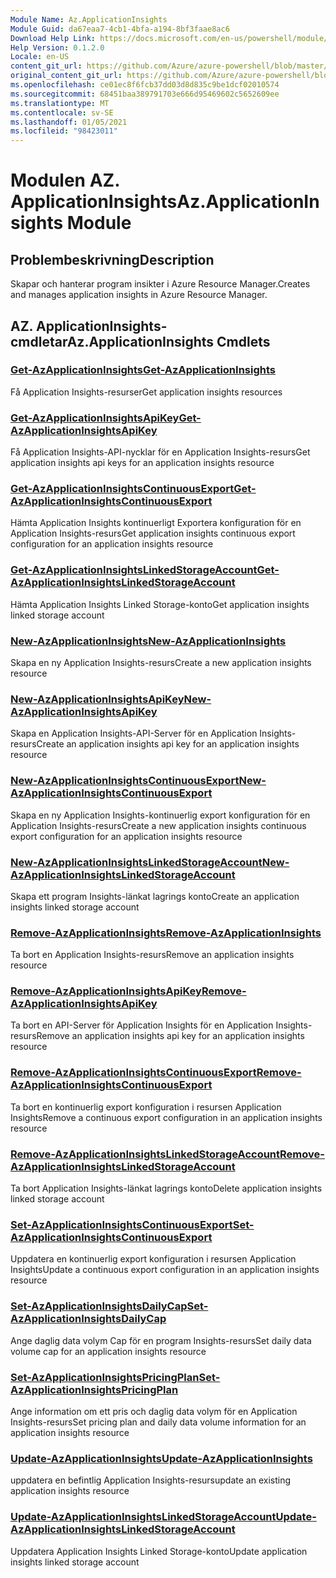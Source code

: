 ```yaml
---
Module Name: Az.ApplicationInsights
Module Guid: da67eaa7-4cb1-4bfa-a194-8bf3faae8ac6
Download Help Link: https://docs.microsoft.com/en-us/powershell/module/az.applicationinsights
Help Version: 0.1.2.0
Locale: en-US
content_git_url: https://github.com/Azure/azure-powershell/blob/master/src/ApplicationInsights/ApplicationInsights/help/Az.ApplicationInsights.md
original_content_git_url: https://github.com/Azure/azure-powershell/blob/master/src/ApplicationInsights/ApplicationInsights/help/Az.ApplicationInsights.md
ms.openlocfilehash: ce01ec8f6fcb37dd03d8d835c9be1dcf02010574
ms.sourcegitcommit: 68451baa389791703e666d95469602c5652609ee
ms.translationtype: MT
ms.contentlocale: sv-SE
ms.lasthandoff: 01/05/2021
ms.locfileid: "98423011"
---
```

# <span data-ttu-id="bc900-101">Modulen AZ. ApplicationInsights</span><span class="sxs-lookup"><span data-stu-id="bc900-101">Az.ApplicationInsights Module</span></span>
## <span data-ttu-id="bc900-102">Problembeskrivning</span><span class="sxs-lookup"><span data-stu-id="bc900-102">Description</span></span>
<span data-ttu-id="bc900-103">Skapar och hanterar program insikter i Azure Resource Manager.</span><span class="sxs-lookup"><span data-stu-id="bc900-103">Creates and manages application insights in Azure Resource Manager.</span></span>

## <span data-ttu-id="bc900-104">AZ. ApplicationInsights-cmdletar</span><span class="sxs-lookup"><span data-stu-id="bc900-104">Az.ApplicationInsights Cmdlets</span></span>
### [<span data-ttu-id="bc900-105">Get-AzApplicationInsights</span><span class="sxs-lookup"><span data-stu-id="bc900-105">Get-AzApplicationInsights</span></span>](Get-AzApplicationInsights.md)
<span data-ttu-id="bc900-106">Få Application Insights-resurser</span><span class="sxs-lookup"><span data-stu-id="bc900-106">Get application insights resources</span></span>

### [<span data-ttu-id="bc900-107">Get-AzApplicationInsightsApiKey</span><span class="sxs-lookup"><span data-stu-id="bc900-107">Get-AzApplicationInsightsApiKey</span></span>](Get-AzApplicationInsightsApiKey.md)
<span data-ttu-id="bc900-108">Få Application Insights-API-nycklar för en Application Insights-resurs</span><span class="sxs-lookup"><span data-stu-id="bc900-108">Get application insights api keys for an application insights resource</span></span>

### [<span data-ttu-id="bc900-109">Get-AzApplicationInsightsContinuousExport</span><span class="sxs-lookup"><span data-stu-id="bc900-109">Get-AzApplicationInsightsContinuousExport</span></span>](Get-AzApplicationInsightsContinuousExport.md)
<span data-ttu-id="bc900-110">Hämta Application Insights kontinuerligt Exportera konfiguration för en Application Insights-resurs</span><span class="sxs-lookup"><span data-stu-id="bc900-110">Get application insights continuous export configuration for an application insights resource</span></span>

### [<span data-ttu-id="bc900-111">Get-AzApplicationInsightsLinkedStorageAccount</span><span class="sxs-lookup"><span data-stu-id="bc900-111">Get-AzApplicationInsightsLinkedStorageAccount</span></span>](Get-AzApplicationInsightsLinkedStorageAccount.md)
<span data-ttu-id="bc900-112">Hämta Application Insights Linked Storage-konto</span><span class="sxs-lookup"><span data-stu-id="bc900-112">Get application insights linked storage account</span></span>

### [<span data-ttu-id="bc900-113">New-AzApplicationInsights</span><span class="sxs-lookup"><span data-stu-id="bc900-113">New-AzApplicationInsights</span></span>](New-AzApplicationInsights.md)
<span data-ttu-id="bc900-114">Skapa en ny Application Insights-resurs</span><span class="sxs-lookup"><span data-stu-id="bc900-114">Create a new application insights resource</span></span>

### [<span data-ttu-id="bc900-115">New-AzApplicationInsightsApiKey</span><span class="sxs-lookup"><span data-stu-id="bc900-115">New-AzApplicationInsightsApiKey</span></span>](New-AzApplicationInsightsApiKey.md)
<span data-ttu-id="bc900-116">Skapa en Application Insights-API-Server för en Application Insights-resurs</span><span class="sxs-lookup"><span data-stu-id="bc900-116">Create an application insights api key for an application insights resource</span></span>

### [<span data-ttu-id="bc900-117">New-AzApplicationInsightsContinuousExport</span><span class="sxs-lookup"><span data-stu-id="bc900-117">New-AzApplicationInsightsContinuousExport</span></span>](New-AzApplicationInsightsContinuousExport.md)
<span data-ttu-id="bc900-118">Skapa en ny Application Insights-kontinuerlig export konfiguration för en Application Insights-resurs</span><span class="sxs-lookup"><span data-stu-id="bc900-118">Create a new application insights continuous export configuration for an application insights resource</span></span>

### [<span data-ttu-id="bc900-119">New-AzApplicationInsightsLinkedStorageAccount</span><span class="sxs-lookup"><span data-stu-id="bc900-119">New-AzApplicationInsightsLinkedStorageAccount</span></span>](New-AzApplicationInsightsLinkedStorageAccount.md)
<span data-ttu-id="bc900-120">Skapa ett program Insights-länkat lagrings konto</span><span class="sxs-lookup"><span data-stu-id="bc900-120">Create an application insights linked storage account</span></span>

### [<span data-ttu-id="bc900-121">Remove-AzApplicationInsights</span><span class="sxs-lookup"><span data-stu-id="bc900-121">Remove-AzApplicationInsights</span></span>](Remove-AzApplicationInsights.md)
<span data-ttu-id="bc900-122">Ta bort en Application Insights-resurs</span><span class="sxs-lookup"><span data-stu-id="bc900-122">Remove an application insights resource</span></span>

### [<span data-ttu-id="bc900-123">Remove-AzApplicationInsightsApiKey</span><span class="sxs-lookup"><span data-stu-id="bc900-123">Remove-AzApplicationInsightsApiKey</span></span>](Remove-AzApplicationInsightsApiKey.md)
<span data-ttu-id="bc900-124">Ta bort en API-Server för Application Insights för en Application Insights-resurs</span><span class="sxs-lookup"><span data-stu-id="bc900-124">Remove an application insights api key for an application insights resource</span></span>

### [<span data-ttu-id="bc900-125">Remove-AzApplicationInsightsContinuousExport</span><span class="sxs-lookup"><span data-stu-id="bc900-125">Remove-AzApplicationInsightsContinuousExport</span></span>](Remove-AzApplicationInsightsContinuousExport.md)
<span data-ttu-id="bc900-126">Ta bort en kontinuerlig export konfiguration i resursen Application Insights</span><span class="sxs-lookup"><span data-stu-id="bc900-126">Remove a continuous export configuration in an application insights resource</span></span>

### [<span data-ttu-id="bc900-127">Remove-AzApplicationInsightsLinkedStorageAccount</span><span class="sxs-lookup"><span data-stu-id="bc900-127">Remove-AzApplicationInsightsLinkedStorageAccount</span></span>](Remove-AzApplicationInsightsLinkedStorageAccount.md)
<span data-ttu-id="bc900-128">Ta bort Application Insights-länkat lagrings konto</span><span class="sxs-lookup"><span data-stu-id="bc900-128">Delete application insights linked storage account</span></span>

### [<span data-ttu-id="bc900-129">Set-AzApplicationInsightsContinuousExport</span><span class="sxs-lookup"><span data-stu-id="bc900-129">Set-AzApplicationInsightsContinuousExport</span></span>](Set-AzApplicationInsightsContinuousExport.md)
<span data-ttu-id="bc900-130">Uppdatera en kontinuerlig export konfiguration i resursen Application Insights</span><span class="sxs-lookup"><span data-stu-id="bc900-130">Update a continuous export configuration in an application insights resource</span></span>

### [<span data-ttu-id="bc900-131">Set-AzApplicationInsightsDailyCap</span><span class="sxs-lookup"><span data-stu-id="bc900-131">Set-AzApplicationInsightsDailyCap</span></span>](Set-AzApplicationInsightsDailyCap.md)
<span data-ttu-id="bc900-132">Ange daglig data volym Cap för en program Insights-resurs</span><span class="sxs-lookup"><span data-stu-id="bc900-132">Set daily data volume cap for an application insights resource</span></span>

### [<span data-ttu-id="bc900-133">Set-AzApplicationInsightsPricingPlan</span><span class="sxs-lookup"><span data-stu-id="bc900-133">Set-AzApplicationInsightsPricingPlan</span></span>](Set-AzApplicationInsightsPricingPlan.md)
<span data-ttu-id="bc900-134">Ange information om ett pris och daglig data volym för en Application Insights-resurs</span><span class="sxs-lookup"><span data-stu-id="bc900-134">Set pricing plan and daily data volume information for an application insights resource</span></span>

### [<span data-ttu-id="bc900-135">Update-AzApplicationInsights</span><span class="sxs-lookup"><span data-stu-id="bc900-135">Update-AzApplicationInsights</span></span>](Update-AzApplicationInsights.md)
<span data-ttu-id="bc900-136">uppdatera en befintlig Application Insights-resurs</span><span class="sxs-lookup"><span data-stu-id="bc900-136">update an existing application insights resource</span></span>

### [<span data-ttu-id="bc900-137">Update-AzApplicationInsightsLinkedStorageAccount</span><span class="sxs-lookup"><span data-stu-id="bc900-137">Update-AzApplicationInsightsLinkedStorageAccount</span></span>](Update-AzApplicationInsightsLinkedStorageAccount.md)
<span data-ttu-id="bc900-138">Uppdatera Application Insights Linked Storage-konto</span><span class="sxs-lookup"><span data-stu-id="bc900-138">Update application insights linked storage account</span></span>

